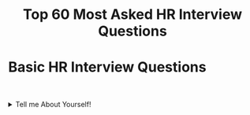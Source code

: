 <h1 align="center">Top 60 Most Asked HR Interview Questions</h1>

# Basic HR Interview Questions
&nbsp;&nbsp;&nbsp;&nbsp;&nbsp;&nbsp;&nbsp;&nbsp;&nbsp;&nbsp;&nbsp;&nbsp;&nbsp;&nbsp;&nbsp;&nbsp;&nbsp;&nbsp;&nbsp;&nbsp;&nbsp;&nbsp;&nbsp;&nbsp;&nbsp;&nbsp;&nbsp;&nbsp;&nbsp;&nbsp;&nbsp;&nbsp;&nbsp;&nbsp;

<details>
<summary>Tell me About Yourself!</summary>
<br>
_As a freshly graduate, I came across your job description. To my understanding, the position calls for a level-headed individual who is ready for new challenges. I believe that I am a perfect fit for this position. Being a student from Mechanical Engineering, I learned programming on my own. I have built projects that you can find on my Git-Hub, and I am always learning new things. In my engineering course, I have been an active student body member, and have worked as a mediator between students and faculty members. My biggest strength is perhaps that I never back down from a challenge, and always face a problem head on. If given the opportunity. I would prove to be an asset in your organization._
<br>
</details>
